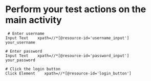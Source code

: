 

 # Perform your test actions on the main activity
     # Enter username
    Input Text    xpath=//*[@resource-id='username_input']    your_username

    # Enter password
    Input Text    xpath=//*[@resource-id='password_input']    your_password

    # Click the login button
    Click Element    xpath=//*[@resource-id='login_button']